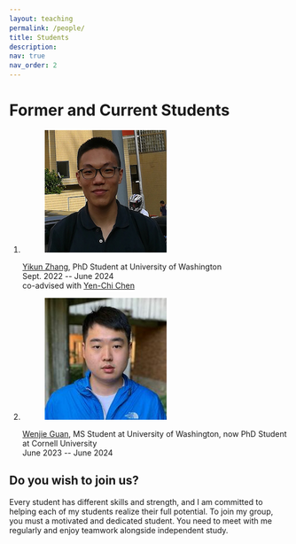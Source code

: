```yaml
---
layout: teaching
permalink: /people/
title: Students
description:
nav: true
nav_order: 2
---
```


 <div class="container mt-5">
        <h1 class="post-title"> Former and Current Students </h1>
        <div class="teaching">
            <ol class="courses">
                <li>
                    <div class="row">
                         <div class="col-sm-4 preview">
                                    <figure>
                                        <picture>
                                            <img src="/assets/img/Yikun_Zhang.jpg" class="preview z-depth-1 rounded" width="auto" height="auto" alt="/assets/img/Yikun_Zhang.jpg" data-zoomable="" onerror="this.onerror=null; $('.responsive-img-srcset').remove();">
                                        </picture>
                                    </figure>
                                </div>
                        <div id="Yikun_Zhang" class="col-sm-8">
                           <div class="title">
                           <a href= "https://zhangyk8.github.io">Yikun Zhang</a>, PhD Student at University of Washington
                           </div>
                            <div class="when">
                                Sept. 2022 -- June 2024
                            </div>
                             <div class="where">
                                co-advised with <a href = "http://faculty.washington.edu/yenchic/" target="_new">Yen-Chi Chen</a>
                            </div>
                        </div>
                    </div>
                </li>
                <li>
                    <div class="row">
                        <div class="col-sm-4 preview">
                                    <figure>
                                        <picture>
                                            <img src="/assets/img/Wenjie_Guan.jpeg" class="preview z-depth-1 rounded" width="auto" height="auto" alt="/assets/img/Wenjie_Guan.jpeg" data-zoomable="" onerror="this.onerror=null; $('.responsive-img-srcset').remove();">
                                        </picture>
                                    </figure>
                                </div>
                       <div id="Wenjie_Guan" class="col-sm-8">     
                            <div class="title">
                            <a href= "https://stat.uw.edu/about-us/people/wenjie-guan">Wenjie Guan</a>, MS Student at University of Washington, now PhD Student at Cornell University
                            </div>
                            <div class="when">
                                June 2023 -- June 2024
                            </div>
                        </div>
                    </div>
                </li>
            </ol>
        </div>
  </div>


 <div class="container mt-5">
    <h2 class="post-title"> Do you wish to join us?</h2>
      Every student has different skills and strength, and I am committed to helping each of my students realize their full potential. To join my group, you must a motivated and dedicated student. You need to meet with me regularly and enjoy teamwork alongside independent study. 
 </div>







